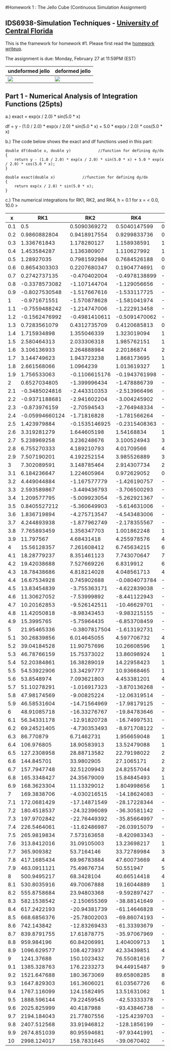 #Homework 1 : The Jello Cube (Continuous Simulation Assignment)
## IDS6938-Simulation Techniques - [University of Central Florida](http://www.ist.ucf.edu/grad/)


This is the framework for homework #1. Please first read the [homework writeup](HomeWork%231.pdf).

The assignment is due: Monday, February 27 at 11:59PM (EST)

| undeformed jello  | deformed jello |
| ------------- | ------------- |
| ![](images/undeformed3.png?raw=true)  | ![](images/deformed3.png?raw=true) |

## Part 1 - Numerical Analysis of Integration Functions (25pts)

a.) exact = exp(x / 2.0) * sin(5.0 * x)

df = y - (1.0 / 2.0) * exp(x / 2.0) * sin(5.0 * x) + 5.0 * exp(x / 2.0) * cos(5.0 * x)

b.) The code below shows the exact and df functions used in this part:

    double df(double x, double y)            //function for defining dy/dx
    {
        return y - (1.0 / 2.0) * exp(x / 2.0) * sin(5.0 * x) + 5.0 * exp(x / 2.0) * cos(5.0 * x);
    }

    double exact(double x)            //function for defining dy/dx
    {
	    return exp(x / 2.0) * sin(5.0 * x);
    }


c.) The numerical integrations for RK1, RK2, and RK4, h = 0.1 for x = < 0.0, 10.0 >


| x  | RK1 | RK2 | RK4 | Exact |
| ------------- | ------------- | ------------- | ------------- | ------------- |
| 0.1 | 0.5| 0.5090369272| 0.5040147599| 0.5040062116 |
| 0.2 | 0.9860882804| 0.9418917554| 0.9299833736| 0.9299692608 |
| 0.3 | 1.336761843| 1.178280127| 1.158938591| 1.158923832 |
| 0.4 | 1.453584287| 1.136380907| 1.110627992| 1.110618385 |
| 0.5 | 1.28927035| 0.7981592984| 0.7684526188| 0.7684534442 |
| 0.6 | 0.8654303303| 0.2207680347| 0.1904774691| 0.1904920858 |
| 0.7 | 0.2742737135| -0.470402004| -0.4978138899| -0.497785095 |
| 0.8 | -0.3378573082| -1.107144704| -1.129056656| -1.129016654 |
| 0.9 | -0.8027530548| -1.517667616| -1.533117725| -1.533072395 |
| 1 | -0.971671551| -1.570878628| -1.581041974| -1.580998849 |
| 1.1| -0.7559488242| -1.214747006| -1.222913458| -1.222879899 |
| 1.2| -0.1562476992| -0.4981410611| -0.5091470062| -0.5091282324 |
| 1.3| 0.7283561079| 0.4312735709| 0.4120685813| 0.4120711203 |
| 1.4| 1.715934898| 1.355046339| 1.323019094| 1.323008542 |
| 1.5| 2.580464313| 2.033306318| 1.985762151| 1.985745966 |
| 1.6| 3.106136933| 2.264888984| 2.20186874| 2.201857271 |
| 1.7| 3.144749623| 1.943723238| 1.868173695| 1.868177859 |
| 1.8| 2.661568066| 1.0964239| 1.013619327| 1.013647908 |
| 1.9| 1.756533063| -0.1106615176| -0.1943761998| -0.1943189781 |
| 2| 0.6527034805| -1.399996434| -1.478886739| -1.4788027 |
| 2.1| -0.3485024816| -2.443310353| -2.513966496| -2.513863572 |
| 2.2| -0.9371188681| -2.941602204| -3.004245902| -3.004136603 |
| 2.3| -0.873976159| -2.70594543| -2.764948334| -2.764846851 |
| 2.4| -0.05994660124| -1.71816828| -1.781566264| -1.781484825 |
| 2.5| 1.423979884| -0.1535146925| -0.2315408363| -0.2314861673 |
| 2.6| 3.319281279| 1.644605198| 1.54168834| 1.541717508 |
| 2.7| 5.238969258| 3.236248676| 3.100524943| 3.100538568 |
| 2.8| 6.755270333| 4.189210793| 4.01709566| 4.017110916 |
| 2.9| 7.507190201| 4.192252154| 3.985526889| 3.985564681 |
| 3| 7.302089591| 3.148785464| 2.914307734| 2.914387906 |
| 3.1| 6.184236647| 1.224605964| 0.972629052| 0.9727653848 |
| 3.2| 4.449044884| -1.167577779| -1.426190757| -1.425994463 |
| 3.3| 2.593589867| -3.449436793| -3.706500293| -3.706251919 |
| 3.4| 1.209577795| -5.009923054| -5.262921367| -5.262639293 |
| 3.5| 0.8405527212| -5.360649903| -5.614631006| -5.614340022 |
| 3.6| 1.836719894| -4.275713547| -4.543483006| -4.543208093 |
| 3.7| 4.244893938| -1.877962749| -2.178355567| -2.178114923 |
| 3.8| 7.765893459| 1.356347703| 1.001862248| 1.002063203 |
| 3.9| 11.797567| 4.68431418| 4.255978576| 4.256150562 |
| 4| 15.56128357| 7.261608412| 6.745634215| 6.745803673 |
| 4.1| 18.28779237| 8.351461123| 7.743070647| 7.743275262 |
| 4.2| 19.42038688| 7.527669226| 6.8319912| 6.832272103 |
| 4.3| 18.78438686| 4.818214028| 4.048561713| 4.048954056 |
| 4.4| 16.67534928| 0.745902688| -0.0804073784| -0.07988318583 |
| 4.5| 13.83454839| -3.755363171| -4.622839038| -4.62218308 |
| 4.6| 11.30627052| -7.53999892| -8.441122943| -8.440356708 |
| 4.7| 10.20162853| -9.526142511| -10.46629701| -10.4654587 |
| 4.8| 11.42050818| -8.98343453| -9.983215155| -9.982350011 |
| 4.9| 15.3995765| -5.75964435| -6.853708459| -6.852856091 |
| 5| 21.95465336| -0.3807817504| -1.613192731| -1.612374396 |
| 5.1| 30.26839856| 6.014645055| 4.597706732| 4.598497604 |
| 5.2| 39.04184528| 11.90757696| 10.26608596| 10.26688721 |
| 5.3| 46.78766159| 15.75373022| 13.86098924| 13.86186593 |
| 5.4| 52.20384861| 16.38289019| 14.22958423| 14.23061724 |
| 5.5| 54.53922906| 13.34297777| 10.93668465| 10.93795441 |
| 5.6| 53.8548974| 7.093621803| 4.453381201| 4.454949997 |
| 5.7| 51.10278291| -1.016917323| -3.870136268| -3.868238693 |
| 5.8| 47.98174569| -9.00825224| -12.06319514| -12.06097868 |
| 5.9| 46.58531604| -14.71564969| -17.98179125| -17.97930254 |
| 6| 48.91085718| -16.33276767| -19.84783646| -19.84514567 |
| 6.1| 56.34331178| -12.91820728| -16.74997531| -16.74715483 |
| 6.2| 69.24521405| -4.730353493| -8.971708122| -8.968807967 |
| 6.3| 86.770879| 6.71462731| 1.956659048| 1.959633321 |
| 6.4| 106.976805| 18.90583913| 13.52479088| 13.52789171 |
| 6.5| 127.2308958| 28.88713582| 22.79198022| 22.79531867 |
| 6.6| 144.845701| 33.9802905| 27.1065171| 27.11024922 |
| 6.7| 157.7947748| 32.51209943| 24.82557044| 24.82987139 |
| 6.8| 165.3348427| 24.35679009| 15.84845493| 15.85348654 |
| 6.9| 168.3623304| 11.13329012| 1.804998656| 1.810878113 |
| 7| 169.3838706| -4.030216515| -14.18624083| -14.17946262 |
| 7.1| 172.0681429| -17.14871549| -28.17228344| -28.16462716 |
| 7.2| 180.4518537| -24.32396089| -36.30581142| -36.29735499 |
| 7.3| 197.9702842| -22.76449392| -35.85664997| -35.84749611 |
| 7.4| 226.5464061| -11.62486987| -26.03915079| -26.02938275 |
| 7.5| 265.9819834| 7.573163658| -8.420983343| -8.410618979 |
| 7.6| 313.8412016| 31.09105003| 13.23698217| 13.24802651 |
| 7.7| 365.909382| 53.7164146| 33.72789984| 33.73982544 |
| 7.8| 417.1685434| 69.96783884| 47.60073669| 47.61385252 |
| 7.9| 463.0911121| 75.49676734| 50.551947| 50.56663391 |
| 8| 500.9495217| 68.3428104| 40.66514418| 40.68180013 |
| 8.1| 530.8035916| 49.70067888| 19.16044889| 19.17942782 |
| 8.2| 555.8758684| 23.94803368| -9.592897427| -9.571337455 |
| 8.3| 582.1538542| -2.150655369| -38.88141649| -38.85714093 |
| 8.4| 617.2422193| -20.94381739| -61.14646828| -61.11945935 |
| 8.5| 668.6856376| -25.78002003| -69.86074193| -69.83105503 |
| 8.6| 742.143842| -12.83269433| -61.33393679| -61.30162694 |
| 8.7| 839.8791755| 17.61878775| -35.97067969| -35.93571326 |
| 8.8| 959.984196| 60.84206991| 1.404009713| 1.441837177 |
| 8.9| 1096.629577| 108.4273937| 42.33439851| 42.37551737 |
| 9| 1241.37688| 150.1023432| 76.55081616| 76.59589429 |
| 9.1| 1385.328763| 176.2233273| 94.44915487| 94.49905918 |
| 9.2| 1521.647688| 180.3673069| 89.65808285| 89.71379662 |
| 9.3| 1647.829303| 161.3606021| 61.03567726| 61.09819136 |
| 9.4| 1767.116099| 124.1582495| 13.51631062| 13.58651544 |
| 9.5| 1888.596144| 79.22459545| -42.53333378| -42.45472598 |
| 9.6| 2025.825999| 40.4187988| -93.43846738| -93.35094466 |
| 9.7| 2194.184043| 21.77807556| -125.4239703| -125.3271744 |
| 9.8| 2407.512568| 33.91946812| -128.1856199| -128.0792336 |
| 9.9| 2674.851039| 80.95594681| -97.93441991| -97.81800842 |
| 10| 2998.124017| 158.7831645| -39.0670402| -38.93988091 |
